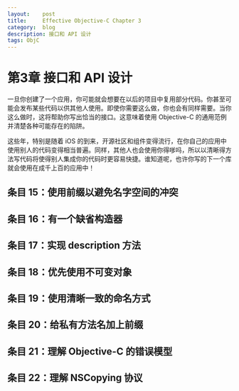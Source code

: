 ```yaml
---
layout:    post
title:     Effective Objective-C Chapter 3
category:  blog
description: 接口和 API 设计
tags: ObjC
---
```

# 第3章 接口和 API 设计
一旦你创建了一个应用，你可能就会想要在以后的项目中复用部分代码。你甚至可能会发布某些代码以供其他人使用。即使你需要这么做，你也会有同样需要。当你这么做时，这将帮助你写出恰当的接口。这意味着使用 Objective-C 的通用范例并清楚各种可能存在的陷阱。

这些年，特别是随着 iOS 的到来，开源社区和组件变得流行，在你自己的应用中使用别人的代码变得相当普遍。同样，其他人也会使用你得嗲吗，所以以清晰得方法写代码将使得别人集成你的代码时更容易快捷。谁知道呢，也许你写的下一个库就会使用在成千上百的应用中！

## 条目 15：使用前缀以避免名字空间的冲突

## 条目 16：有一个缺省构造器

## 条目 17：实现 description 方法

## 条目 18：优先使用不可变对象

## 条目 19：使用清晰一致的命名方式

## 条目 20：给私有方法名加上前缀

## 条目 21：理解 Objective-C 的错误模型

## 条目 22：理解 NSCopying 协议